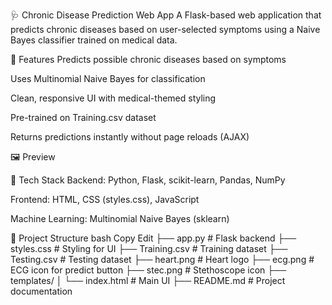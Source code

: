 🩺 Chronic Disease Prediction Web App
A Flask-based web application that predicts chronic diseases based on user-selected symptoms using a Naive Bayes classifier trained on medical data.

📌 Features
Predicts possible chronic diseases based on symptoms

Uses Multinomial Naive Bayes for classification

Clean, responsive UI with medical-themed styling

Pre-trained on Training.csv dataset

Returns predictions instantly without page reloads (AJAX)

🖼️ Preview



🚀 Tech Stack
Backend: Python, Flask, scikit-learn, Pandas, NumPy

Frontend: HTML, CSS (styles.css), JavaScript

Machine Learning: Multinomial Naive Bayes (sklearn)

📂 Project Structure
bash
Copy
Edit
├── app.py              # Flask backend
├── styles.css          # Styling for UI
├── Training.csv        # Training dataset
├── Testing.csv         # Testing dataset
├── heart.png           # Heart logo
├── ecg.png             # ECG icon for predict button
├── stec.png            # Stethoscope icon
├── templates/
│   └── index.html      # Main UI
├── README.md           # Project documentation